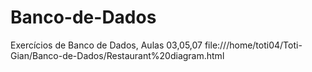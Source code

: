 # Banco-de-Dados
Exercícios de Banco de Dados, Aulas 03,05,07
file:///home/toti04/Toti-Gian/Banco-de-Dados/Restaurant%20diagram.html
